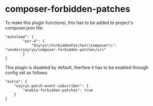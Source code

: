 # composer-forbidden-patches

To make this plugin functionsl, this has to be added to project's composer.json file:
```
"autoload": {
        "psr-4": {
            "Ozyrys\\ForbiddenPatches\\Composer\\": "vendor/ozyrys/composer-forbidden-patches/src"
        }
}
```
This plugin is disabled by default, therfore it has to be enabled through config set as follows:
```
"extra": {
    "ozyrys-patch-event-subscriber": {
        "enable-forbidden-patches": true
    }
}
```